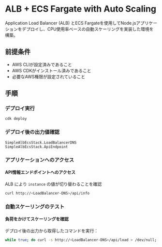 # ALB + ECS Fargate with Auto Scaling
Application Load Balancer (ALB) とECS Fargateを使用してNode.jsアプリケーションをデプロイし、CPU使用率ベースの自動スケーリングを実装した環境を構築。

## 前提条件

- AWS CLIが設定済みであること
- AWS CDKがインストール済みであること
- 必要なAWS権限が設定されていること

## 手順

### デプロイ実行
```bash
cdk deploy
```

### デプロイ後の出力値確認
```
SimpleAlbEcsStack.LoadBalancerDNS
SimpleAlbEcsStack.ApiEndpoint
```

### アプリケーションへのアクセス

#### API情報エンドポイントへのアクセス
ALB により `instance` の値が切り替わることを確認
```bash
curl http://<LoadBalancer-DNS>/api/info
```

### 自動スケーリングのテスト

#### 負荷をかけてスケーリングを確認
デプロイ後の出力から取得したコマンドを実行：
```bash
while true; do curl -s http://<LoadBalancer-DNS>/api/load > /dev/null; done
```
